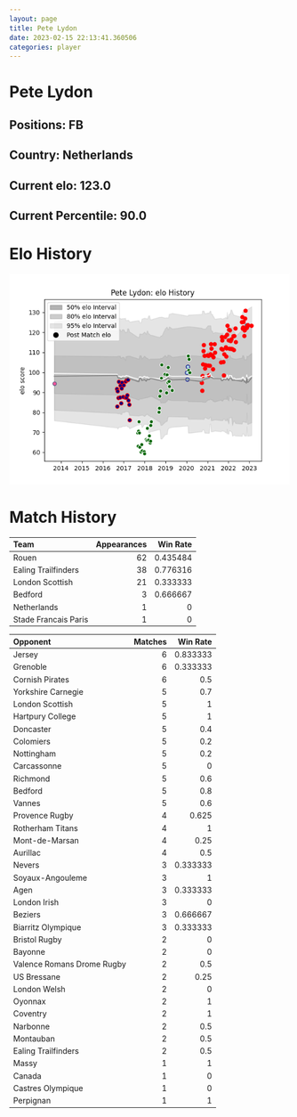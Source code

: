 ```yaml
---  
layout: page  
title: Pete Lydon  
date: 2023-02-15 22:13:41.360506  
categories: player  
---
```

# Pete Lydon

## Positions: FB

## Country: Netherlands

## Current elo: 123.0

## Current Percentile: 90.0

# Elo History


![elo history](history_PeteLydon.png)
# Match History


| Team                 |   Appearances |   Win Rate |
|:---------------------|--------------:|-----------:|
| Rouen                |            62 |   0.435484 |
| Ealing Trailfinders  |            38 |   0.776316 |
| London Scottish      |            21 |   0.333333 |
| Bedford              |             3 |   0.666667 |
| Netherlands          |             1 |   0        |
| Stade Francais Paris |             1 |   0        |

| Opponent                   |   Matches |   Win Rate |
|:---------------------------|----------:|-----------:|
| Jersey                     |         6 |   0.833333 |
| Grenoble                   |         6 |   0.333333 |
| Cornish Pirates            |         6 |   0.5      |
| Yorkshire Carnegie         |         5 |   0.7      |
| London Scottish            |         5 |   1        |
| Hartpury College           |         5 |   1        |
| Doncaster                  |         5 |   0.4      |
| Colomiers                  |         5 |   0.2      |
| Nottingham                 |         5 |   0.2      |
| Carcassonne                |         5 |   0        |
| Richmond                   |         5 |   0.6      |
| Bedford                    |         5 |   0.8      |
| Vannes                     |         5 |   0.6      |
| Provence Rugby             |         4 |   0.625    |
| Rotherham Titans           |         4 |   1        |
| Mont-de-Marsan             |         4 |   0.25     |
| Aurillac                   |         4 |   0.5      |
| Nevers                     |         3 |   0.333333 |
| Soyaux-Angouleme           |         3 |   1        |
| Agen                       |         3 |   0.333333 |
| London Irish               |         3 |   0        |
| Beziers                    |         3 |   0.666667 |
| Biarritz Olympique         |         3 |   0.333333 |
| Bristol Rugby              |         2 |   0        |
| Bayonne                    |         2 |   0        |
| Valence Romans Drome Rugby |         2 |   0.5      |
| US Bressane                |         2 |   0.25     |
| London Welsh               |         2 |   0        |
| Oyonnax                    |         2 |   1        |
| Coventry                   |         2 |   1        |
| Narbonne                   |         2 |   0.5      |
| Montauban                  |         2 |   0.5      |
| Ealing Trailfinders        |         2 |   0.5      |
| Massy                      |         1 |   1        |
| Canada                     |         1 |   0        |
| Castres Olympique          |         1 |   0        |
| Perpignan                  |         1 |   1        |